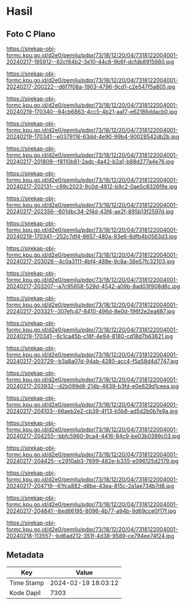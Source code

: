 # Hasil

## Foto C Plano

https://sirekap-obj-formc.kpu.go.id/d2e0/pemilu/pdpr/73/18/12/20/04/7318122004001-20240217-195912--82cf84b2-3e10-44c8-9b6f-dcfdb8915980.jpg

https://sirekap-obj-formc.kpu.go.id/d2e0/pemilu/pdpr/73/18/12/20/04/7318122004001-20240217-200222--d6f7f08a-1903-4796-9cd1-c2e547f5a805.jpg

https://sirekap-obj-formc.kpu.go.id/d2e0/pemilu/pdpr/73/18/12/20/04/7318122004001-20240219-170340--84cb6863-4cc5-4b21-aaf7-e62186ddacb0.jpg

https://sirekap-obj-formc.kpu.go.id/d2e0/pemilu/pdpr/73/18/12/20/04/7318122004001-20240219-170341--e0379116-63dd-4e90-99b4-90028542db2b.jpg

https://sirekap-obj-formc.kpu.go.id/d2e0/pemilu/pdpr/73/18/12/20/04/7318122004001-20240217-201809--f8110b61-2adc-4a42-b2a1-b88d277a4e76.jpg

https://sirekap-obj-formc.kpu.go.id/d2e0/pemilu/pdpr/73/18/12/20/04/7318122004001-20240217-202131--c99c2023-9c0d-4812-b9c2-0ae5c8326f9e.jpg

https://sirekap-obj-formc.kpu.go.id/d2e0/pemilu/pdpr/73/18/12/20/04/7318122004001-20240217-202356--601dbc34-2f4d-43f4-ae2f-895b13f2597d.jpg

https://sirekap-obj-formc.kpu.go.id/d2e0/pemilu/pdpr/73/18/12/20/04/7318122004001-20240219-170341--252c7df4-8657-480a-93e6-8dfb4b0563d3.jpg

https://sirekap-obj-formc.kpu.go.id/d2e0/pemilu/pdpr/73/18/12/20/04/7318122004001-20240217-203026--4c0a3111-4bf4-488e-9c8a-38e57fc32103.jpg

https://sirekap-obj-formc.kpu.go.id/d2e0/pemilu/pdpr/73/18/12/20/04/7318122004001-20240217-203207--a7c95658-529d-4542-a09b-8ad03f908d6c.jpg

https://sirekap-obj-formc.kpu.go.id/d2e0/pemilu/pdpr/73/18/12/20/04/7318122004001-20240217-203321--307efc47-8410-496d-8e0d-196f2e2ea687.jpg

https://sirekap-obj-formc.kpu.go.id/d2e0/pemilu/pdpr/73/18/12/20/04/7318122004001-20240219-170341--6c1ca45b-c18f-4e94-8180-cd18d7b63621.jpg

https://sirekap-obj-formc.kpu.go.id/d2e0/pemilu/pdpr/73/18/12/20/04/7318122004001-20240217-203729--b3a8a07d-94ab-4280-acc4-f5a58d4d7747.jpg

https://sirekap-obj-formc.kpu.go.id/d2e0/pemilu/pdpr/73/18/12/20/04/7318122004001-20240217-203932--d2b099d8-214b-4639-b3fd-e0e829d1ceea.jpg

https://sirekap-obj-formc.kpu.go.id/d2e0/pemilu/pdpr/73/18/12/20/04/7318122004001-20240217-204103--66aeb2e2-cb39-4f13-b5b8-ad5d2b0b7e9a.jpg

https://sirekap-obj-formc.kpu.go.id/d2e0/pemilu/pdpr/73/18/12/20/04/7318122004001-20240217-204255--bbfc5960-9ca4-4416-84c9-be03b0399c03.jpg

https://sirekap-obj-formc.kpu.go.id/d2e0/pemilu/pdpr/73/18/12/20/04/7318122004001-20240217-204425--c2910ab3-7699-482e-b335-e096125d2179.jpg

https://sirekap-obj-formc.kpu.go.id/d2e0/pemilu/pdpr/73/18/12/20/04/7318122004001-20240217-204719--61fca882-d8be-43ea-815c-2a1ae734b7d8.jpg

https://sirekap-obj-formc.kpu.go.id/d2e0/pemilu/pdpr/73/18/12/20/04/7318122004001-20240217-204841--8ed86195-8096-4b77-a94b-9d69cce0f17f.jpg

https://sirekap-obj-formc.kpu.go.id/d2e0/pemilu/pdpr/73/18/12/20/04/7318122004001-20240218-113557--bd6ad212-351f-4d38-9589-ce794ee74f24.jpg


## Metadata

| Key        | Value               |
| ---------- | ------------------- |
| Time Stamp | 2024-02-19 18:03:12 |
| Kode Dapil | 7303                |



